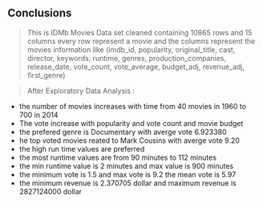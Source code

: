 ## Conclusions

> This is IDMb Movies Data set  cleaned containing 10865 rows and  15 columns every row represent a movie and the columns represent the movies information like (imdb_id,	popularity,	original_title,	cast,	director,	keywords,	runtime,	genres,	production_companies,	release_date,	vote_count,	vote_average,	budget_adj,	revenue_adj,	first_genre)

> After Exploratory Data Analysis :
- the number of movies increases with time from 40 movies in 1960 to 700 in 2014
- The vote increase with popularity and vote count and movie budget
- the prefered genre is Documentary with averge vote 6.923380
- he top voted movies reated to Mark Cousins with averge vote 9.20
- the high run time values are preferred
- the most runtime values are from 90 minutes to 112 minutes
- the min runtime value is 2 minutes and max value is 900 minutes
- the minimum vote is 1.5 and max vote is 9.2 the mean vote is 5.97
- the minimum revenue is 2.370705 dollar and maximum revenue is 2827124000 dollar

